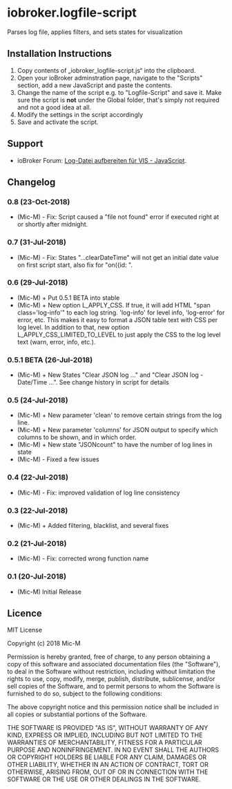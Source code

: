 # iobroker.logfile-script
Parses log file, applies filters, and sets states for visualization

## Installation Instructions
1. Copy contents of „iobroker_logfile-script.js“ into the clipboard.
2. Open your ioBroker adminstration page, navigate to the "Scripts" section, add a new JavaScript and paste the contents.
3. Change the name of the script e.g. to "Logfile-Script" and save it. Make sure the script is **not** under the Global folder, that's simply not required and not a good idea at all.
4. Modify the settings in the script accordingly
5. Save and activate the script.

## Support
* ioBroker Forum: [Log-Datei aufbereiten für VIS - JavaScript](https://forum.iobroker.net/viewtopic.php?f=21&t=15514).

## Changelog

### 0.8 (23-Oct-2018)
* (Mic-M) - Fix: Script caused a "file not found" error if executed right at or shortly after midnight.

### 0.7 (31-Jul-2018)
* (Mic-M) - Fix: States "...clearDateTime" will not get an initial date value on first script start, also fix for "on({id: ".

### 0.6 (29-Jul-2018)
* (Mic-M) + Put 0.5.1 BETA into stable
* (Mic-M) + New option L_APPLY_CSS. If true, it will add HTML "span class='log-info'" to each log string. 'log-info' for level info, 'log-error' for error, etc. This makes it easy to format a JSON table text with CSS per log level. In addition to that, new option L_APPLY_CSS_LIMITED_TO_LEVEL to just apply the CSS to the log level text (warn, error, info, etc.).

### 0.5.1 BETA (26-Jul-2018)
* (Mic-M) + New States "Clear JSON log ..." and "Clear JSON log - Date/Time ...". See change history in script for details

### 0.5 (24-Jul-2018)
* (Mic-M) + New parameter 'clean' to remove certain strings from the log line.
* (Mic-M) + New parameter 'columns' for JSON output to specify which columns to be shown, and in which order.
* (Mic-M) + New state "JSONcount" to have the number of log lines in state
* (Mic-M) - Fixed a few issues

### 0.4 (22-Jul-2018)
* (Mic-M) - Fix: improved validation of log line consistency


### 0.3 (22-Jul-2018)
* (Mic-M) + Added filtering, blacklist, and several fixes

### 0.2 (21-Jul-2018)
* (Mic-M) - Fix: corrected wrong function name

### 0.1 (20-Jul-2018)
* (Mic-M) Initial Release

## Licence

MIT License

Copyright (c) 2018 Mic-M

Permission is hereby granted, free of charge, to any person obtaining a copy
of this software and associated documentation files (the "Software"), to deal
in the Software without restriction, including without limitation the rights
to use, copy, modify, merge, publish, distribute, sublicense, and/or sell
copies of the Software, and to permit persons to whom the Software is
furnished to do so, subject to the following conditions:

The above copyright notice and this permission notice shall be included in all
copies or substantial portions of the Software.

THE SOFTWARE IS PROVIDED "AS IS", WITHOUT WARRANTY OF ANY KIND, EXPRESS OR
IMPLIED, INCLUDING BUT NOT LIMITED TO THE WARRANTIES OF MERCHANTABILITY,
FITNESS FOR A PARTICULAR PURPOSE AND NONINFRINGEMENT. IN NO EVENT SHALL THE
AUTHORS OR COPYRIGHT HOLDERS BE LIABLE FOR ANY CLAIM, DAMAGES OR OTHER
LIABILITY, WHETHER IN AN ACTION OF CONTRACT, TORT OR OTHERWISE, ARISING FROM,
OUT OF OR IN CONNECTION WITH THE SOFTWARE OR THE USE OR OTHER DEALINGS IN THE
SOFTWARE.
